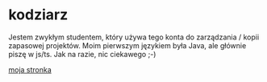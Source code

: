 # kodziarz
Jestem zwykłym studentem, który używa tego konta do zarządzania / kopii zapasowej projektów.
Moim pierwszym językiem była Java, ale głównie piszę w js/ts.
Jak na razie, nic ciekawego ;-)

[moja stronka](kodziarz.github.io)
